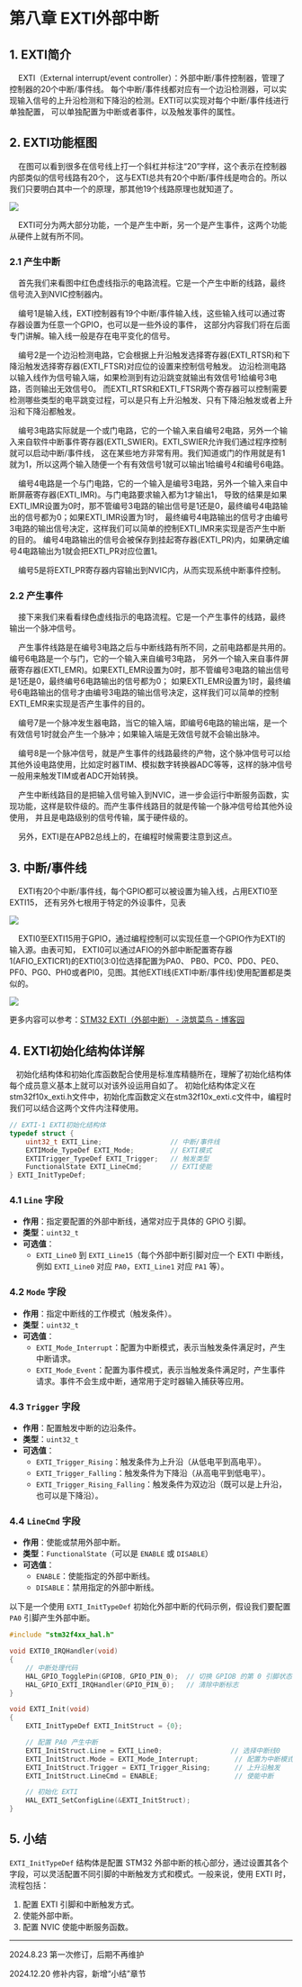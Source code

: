 # 第八章 EXTI外部中断

## 1. EXTI简介

    EXTI（External interrupt/event controller）：外部中断/事件控制器，管理了控制器的20个中断/事件线。 每个中断/事件线都对应有一个边沿检测器，可以实现输入信号的上升沿检测和下降沿的检测。EXTI可以实现对每个中断/事件线进行单独配置， 可以单独配置为中断或者事件，以及触发事件的属性。

## 2. EXTI功能框图

    在图可以看到很多在信号线上打一个斜杠并标注“20”字样，这个表示在控制器内部类似的信号线路有20个， 这与EXTI总共有20个中断/事件线是吻合的。所以我们只要明白其中一个的原理，那其他19个线路原理也就知道了。

![](https://doc.embedfire.com/mcu/stm32/f103zhinanzhe/std/zh/latest/_images/EXTI002.png)

    EXTI可分为两大部分功能，一个是产生中断，另一个是产生事件，这两个功能从硬件上就有所不同。

### 2.1 产生中断

    首先我们来看图中红色虚线指示的电路流程。它是一个产生中断的线路，最终信号流入到NVIC控制器内。

    编号1是输入线，EXTI控制器有19个中断/事件输入线，这些输入线可以通过寄存器设置为任意一个GPIO，也可以是一些外设的事件， 这部分内容我们将在后面专门讲解。输入线一般是存在电平变化的信号。

    编号2是一个边沿检测电路，它会根据上升沿触发选择寄存器(EXTI_RTSR)和下降沿触发选择寄存器(EXTI_FTSR)对应位的设置来控制信号触发。 边沿检测电路以输入线作为信号输入端，如果检测到有边沿跳变就输出有效信号1给编号3电路，否则输出无效信号0。 而EXTI_RTSR和EXTI_FTSR两个寄存器可以控制需要检测哪些类型的电平跳变过程，可以是只有上升沿触发、只有下降沿触发或者上升沿和下降沿都触发。

    编号3电路实际就是一个或门电路，它的一个输入来自编号2电路，另外一个输入来自软件中断事件寄存器(EXTI_SWIER)。EXTI_SWIER允许我们通过程序控制就可以启动中断/事件线， 这在某些地方非常有用。我们知道或门的作用就是有1就为1，所以这两个输入随便一个有有效信号1就可以输出1给编号4和编号6电路。

    编号4电路是一个与门电路，它的一个输入是编号3电路，另外一个输入来自中断屏蔽寄存器(EXTI_IMR)。与门电路要求输入都为1才输出1， 导致的结果是如果EXTI_IMR设置为0时，那不管编号3电路的输出信号是1还是0，最终编号4电路输出的信号都为0；如果EXTI_IMR设置为1时， 最终编号4电路输出的信号才由编号3电路的输出信号决定，这样我们可以简单的控制EXTI_IMR来实现是否产生中断的目的。 编号4电路输出的信号会被保存到挂起寄存器(EXTI_PR)内，如果确定编号4电路输出为1就会把EXTI_PR对应位置1。

    编号5是将EXTI_PR寄存器内容输出到NVIC内，从而实现系统中断事件控制。

### 2.2 产生事件

    接下来我们来看看绿色虚线指示的电路流程。它是一个产生事件的线路，最终输出一个脉冲信号。

    产生事件线路是在编号3电路之后与中断线路有所不同，之前电路都是共用的。编号6电路是一个与门，它的一个输入来自编号3电路， 另外一个输入来自事件屏蔽寄存器(EXTI_EMR)。如果EXTI_EMR设置为0时，那不管编号3电路的输出信号是1还是0，最终编号6电路输出的信号都为0； 如果EXTI_EMR设置为1时，最终编号6电路输出的信号才由编号3电路的输出信号决定，这样我们可以简单的控制EXTI_EMR来实现是否产生事件的目的。

    编号7是一个脉冲发生器电路，当它的输入端，即编号6电路的输出端，是一个有效信号1时就会产生一个脉冲；如果输入端是无效信号就不会输出脉冲。

    编号8是一个脉冲信号，就是产生事件的线路最终的产物，这个脉冲信号可以给其他外设电路使用，比如定时器TIM、模拟数字转换器ADC等等，这样的脉冲信号一般用来触发TIM或者ADC开始转换。

    产生中断线路目的是把输入信号输入到NVIC，进一步会运行中断服务函数，实现功能，这样是软件级的。而产生事件线路目的就是传输一个脉冲信号给其他外设使用， 并且是电路级别的信号传输，属于硬件级的。

    另外，EXTI是在APB2总线上的，在编程时候需要注意到这点。

## 3. 中断/事件线

    EXTI有20个中断/事件线，每个GPIO都可以被设置为输入线，占用EXTI0至EXTI15， 还有另外七根用于特定的外设事件，见表

![](https://doc.embedfire.com/mcu/stm32/f103zhinanzhe/std/zh/latest/_images/EXTI01.png)

    EXTI0至EXTI15用于GPIO，通过编程控制可以实现任意一个GPIO作为EXTI的输入源。由表可知， EXTI0可以通过AFIO的外部中断配置寄存器1(AFIO_EXTICR1)的EXTI0[3:0]位选择配置为PA0、 PB0、PC0、PD0、PE0、PF0、PG0、PH0或者PI0，见图。其他EXTI线(EXTI中断/事件线)使用配置都是类似的。

![](https://doc.embedfire.com/mcu/stm32/f103zhinanzhe/std/zh/latest/_images/EXTI003.png)

更多内容可以参考：[STM32 EXTI（外部中断） - 浇筑菜鸟 - 博客园](https://www.cnblogs.com/jzcn/p/15793353.html)

## 4. EXTI初始化结构体详解

   初始化结构体和初始化库函数配合使用是标准库精髓所在，理解了初始化结构体每个成员意义基本上就可以对该外设运用自如了。 初始化结构体定义在stm32f10x_exti.h文件中，初始化库函数定义在stm32f10x_exti.c文件中，编程时我们可以结合这两个文件内注释使用。

```c
// EXTI-1 EXTI初始化结构体
typedef struct {
    uint32_t EXTI_Line;                 // 中断/事件线
    EXTIMode_TypeDef EXTI_Mode;         // EXTI模式
    EXTITrigger_TypeDef EXTI_Trigger;   // 触发类型
    FunctionalState EXTI_LineCmd;       // EXTI使能
} EXTI_InitTypeDef;
```

### 4.1 `Line` 字段

- **作用**：指定要配置的外部中断线，通常对应于具体的 GPIO 引脚。
- **类型**：`uint32_t`
- **可选值**：
  - `EXTI_Line0` 到 `EXTI_Line15`（每个外部中断引脚对应一个 EXTI 中断线，例如 `EXTI_Line0` 对应 `PA0`，`EXTI_Line1` 对应 `PA1` 等）。

### 4.2 `Mode` 字段

- **作用**：指定中断线的工作模式（触发条件）。
- **类型**：`uint32_t`
- **可选值**：
  - `EXTI_Mode_Interrupt`：配置为中断模式，表示当触发条件满足时，产生中断请求。
  - `EXTI_Mode_Event`：配置为事件模式，表示当触发条件满足时，产生事件请求。事件不会生成中断，通常用于定时器输入捕获等应用。

### 4.3 `Trigger` 字段

- **作用**：配置触发中断的边沿条件。
- **类型**：`uint32_t`
- **可选值**：
  - `EXTI_Trigger_Rising`：触发条件为上升沿（从低电平到高电平）。
  - `EXTI_Trigger_Falling`：触发条件为下降沿（从高电平到低电平）。
  - `EXTI_Trigger_Rising_Falling`：触发条件为双边沿（既可以是上升沿，也可以是下降沿）。

### 4.4 `LineCmd` 字段

- **作用**：使能或禁用外部中断。
- **类型**：`FunctionalState`（可以是 `ENABLE` 或 `DISABLE`）
- **可选值**：
  - `ENABLE`：使能指定的外部中断线。
  - `DISABLE`：禁用指定的外部中断线。

以下是一个使用 `EXTI_InitTypeDef` 初始化外部中断的代码示例，假设我们要配置 `PA0` 引脚产生外部中断。

```c
#include "stm32f4xx_hal.h"

void EXTI0_IRQHandler(void)
{
    // 中断处理代码
    HAL_GPIO_TogglePin(GPIOB, GPIO_PIN_0);  // 切换 GPIOB 的第 0 引脚状态
    HAL_GPIO_EXTI_IRQHandler(GPIO_PIN_0);   // 清除中断标志
}

void EXTI_Init(void)
{
    EXTI_InitTypeDef EXTI_InitStruct = {0};

    // 配置 PA0 产生中断
    EXTI_InitStruct.Line = EXTI_Line0;                 // 选择中断线0
    EXTI_InitStruct.Mode = EXTI_Mode_Interrupt;         // 配置为中断模式
    EXTI_InitStruct.Trigger = EXTI_Trigger_Rising;      // 上升沿触发
    EXTI_InitStruct.LineCmd = ENABLE;                   // 使能中断

    // 初始化 EXTI
    HAL_EXTI_SetConfigLine(&EXTI_InitStruct);
}

```

## 5. 小结

`EXTI_InitTypeDef` 结构体是配置 STM32 外部中断的核心部分，通过设置其各个字段，可以灵活配置不同引脚的中断触发方式和模式。一般来说，使用 EXTI 时，流程包括：

1. 配置 EXTI 引脚和中断触发方式。
2. 使能外部中断。
3. 配置 NVIC 使能中断服务函数。

---

2024.8.23 第一次修订，后期不再维护

2024.12.20 修补内容，新增“小结”章节
